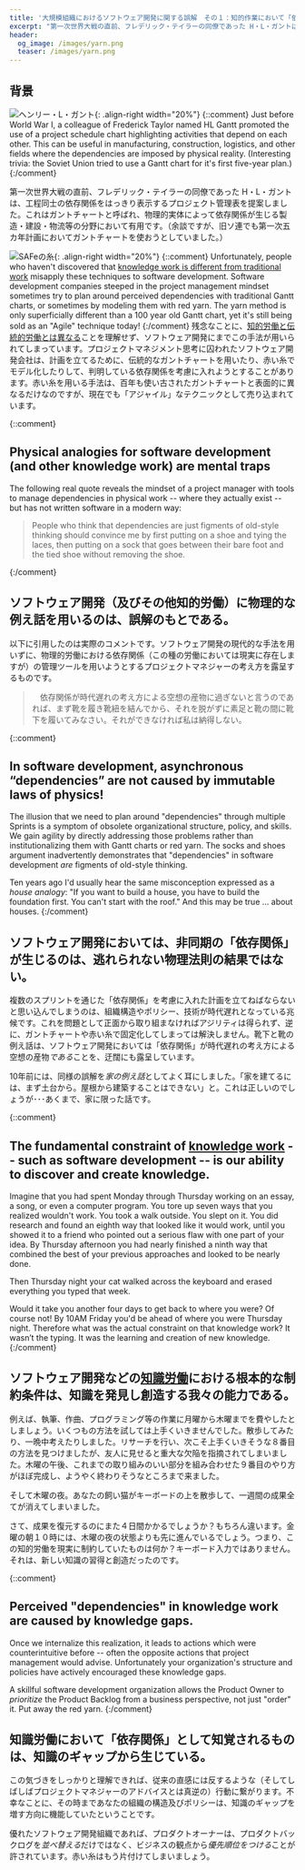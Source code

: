 ```yaml
---
title: '大規模組織におけるソフトウェア開発に関する誤解　その１：知的作業において「依存関係」が生じるのは、逃れられない物理法則の結果なのか？'
excerpt: "第一次世界大戦の直前、フレデリック・テイラーの同僚であった H・L・ガントは、工程同士の依存関係をはっきり表示するプロジェクト管理表を提案しました。これはガントチャートと呼ばれ、物理的実体によって依存関係が生じる製造・建設・物流等の分野において有用です。"
header:
  og_image: /images/yarn.png
  teaser: /images/yarn.png
---
```


## 背景

![ヘンリー・L・ガント](../images/henry-l-gantt.jpg){: .align-right width="20%"}
{::comment}
Just before World War I, a colleague of Frederick Taylor named HL Gantt promoted the use of a project schedule chart highlighting activities that depend on each other.  This can be useful in manufacturing, construction, logistics, and other fields where the dependencies are imposed by physical reality.  (Interesting trivia: the Soviet Union tried to use a Gantt chart for it's first five-year plan.)
{:/comment}

第一次世界大戦の直前、フレデリック・テイラーの同僚であった H・L・ガントは、工程同士の依存関係をはっきり表示するプロジェクト管理表を提案しました。これはガントチャートと呼ばれ、物理的実体によって依存関係が生じる製造・建設・物流等の分野において有用です。（余談ですが、旧ソ連でも第一次五カ年計画においてガントチャートを使おうとしていました。）

![SAFeの糸](../images/yarn.svg){: .align-right width="20%"}
{::comment}
Unfortunately, people who haven't discovered that [knowledge work is different from traditional work](/how-is-knowledge-creation-work-different) misapply these techniques to software development.  Software development companies steeped in the project management mindset sometimes try to plan around perceived dependencies with traditional Gantt charts, or sometimes by modeling them with red yarn.  The yarn method is only superficially different than a 100 year old Gantt chart, yet it's still being sold as an "Agile" technique today!
{:/comment}
残念なことに、[知的労働と伝統的労働とは異なる](/how-is-knowledge-creation-work-different-jp)ことを理解せず、ソフトウェア開発にまでこの手法が用いられてしまっています。プロジェクトマネジメント思考に囚われたソフトウェア開発会社は、計画を立てるために、伝統的なガントチャートを用いたり、赤い糸でモデル化したりして、判明している依存関係を考慮に入れようとすることがあります。赤い糸を用いる手法は、百年も使い古されたガントチャートと表面的に異なるだけなのですが、現在でも「アジャイル」なテクニックとして売り込まれています。

{::comment}
## Physical analogies for software development (and other knowledge work) are mental traps
The following real quote reveals the mindset of a project manager with tools to manage dependencies in physical work -- where they actually exist -- but has not written software in a modern way:

> People who think that dependencies are just figments of old-style thinking should convince me by first putting on a shoe and tying the laces, then putting on a sock that goes between their bare foot and the tied shoe without removing the shoe.

{:/comment}

##  ソフトウェア開発（及びその他知的労働）に物理的な例え話を用いるのは、誤解のもとである。

以下に引用したのは実際のコメントです。ソフトウェア開発の現代的な手法を用いずに、物理的労働における依存関係（この種の労働においては現実に存在しますが）の管理ツールを用いようとするプロジェクトマネジャーの考え方を露呈するものです。

>　依存関係が時代遅れの考え方による空想の産物に過ぎないと言うのであれば、まず靴を履き靴紐を結んでから、それを脱がずに素足と靴の間に靴下を履いてみなさい。それができなければ私は納得しない。

{::comment}
## In software development, asynchronous “dependencies” are not caused by immutable laws of physics!

The illusion that we need to plan around "dependencies" through multiple Sprints is a symptom of obsolete organizational structure, policy, and skills. We gain agility by directly addressing those problems rather than institutionalizing them with Gantt charts or red yarn.  The socks and shoes argument inadvertently demonstrates that "dependencies" in software development *are* figments of old-style thinking.

Ten years ago I'd usually hear the same misconception expressed as a *house analogy*:  "If you want to build a house, you have to build the foundation first.  You can't start with the roof."  And this may be true ... about houses.
{:/comment}

## ソフトウェア開発においては、非同期の「依存関係」が生じるのは、逃れられない物理法則の結果ではない。

複数のスプリントを通じた「依存関係」を考慮に入れた計画を立てねばならないと思い込んでしまうのは、組織構造やポリシー、技術が時代遅れとなっている兆候です。これを問題として正面から取り組まなければアジリティは得られず、逆に、ガントチャートや赤い糸で固定化してしまっては解決しません。靴下と靴の例え話は、ソフトウェア開発においては「依存関係」が時代遅れの考え方による空想の産物*である*ことを、迂闊にも露呈しています。

10年前には、同様の誤解を*家の例え話*としてよく耳にしました。「家を建てるには、まず土台から。屋根から建築することはできない」と。これは正しいのでしょうが･･･あくまで、家に限った話です。 


{::comment}
## The fundamental constraint of [knowledge work](/how-is-knowledge-creation-work-different) -- such as software development -- is our ability to discover and create knowledge. 

Imagine that you had spent Monday through Thursday working on an essay, a song, or even a computer program.  You tore up seven ways that you realized wouldn't work.  You took a walk outside.  You slept on it.  You did research and found an eighth way that looked like it would work, until you showed it to a friend who pointed out a serious flaw with one part of your idea.  By Thursday afternoon you had nearly finished a ninth way that combined the best of your previous approaches and looked to be nearly done.

Then Thursday night your cat walked across the keyboard and erased everything you typed that week.

Would it take you another four days to get back to where you were?  Of course not!  By 10AM Friday you'd be ahead of where you were Thursday night.  Therefore what was the actual constraint on that knowledge work? It wasn’t the typing. It was the learning and creation of new knowledge.
{:/comment}


## ソフトウェア開発などの[知識労働](/how-is-knowledge-creation-work-different-jp)における根本的な制約条件は、知識を発見し創造する我々の能力である。

例えば、執筆、作曲、プログラミング等の作業に月曜から木曜までを費やしたとしましょう。いくつもの方法を試しては上手くいきませんでした。散歩してみたり、一晩中考えたりしました。リサーチを行い、次こそ上手くいきそうな８番目の方法を見つけましたが、友人に見せると重大な欠陥を指摘されてしまいました。木曜の午後、これまでの取り組みのいい部分を組み合わせた９番目のやり方がほぼ完成し、ようやく終わりそうなところまで来ました。

そして木曜の夜。あなたの飼い猫がキーボードの上を散歩して、一週間の成果全てが消えてしまいました。

さて、成果を復元するのにまた４日間かかるでしょうか？もちろん違います。金曜の朝１０時には、木曜の夜の状態よりも先に進んでいるでしょう。つまり、この知的労働を現実に制約していたものは何か？キーボード入力ではありません。それは、新しい知識の習得と創造だったのです。


{::comment}
## Perceived "dependencies" in knowledge work are caused by knowledge gaps.

Once we internalize this realization, it leads to actions which were counterintuitive before -- often the opposite actions that project management would advise.  Unfortunately your organization's structure and policies have actively encouraged these knowledge gaps. 

A skillful software development organization allows the Product Owner to *prioritize* the Product Backlog from a business perspective, not just "order" it.  Put away the red yarn.
{:/comment}

## 知識労働において「依存関係」として知覚されるものは、知識のギャップから生じている。

この気づきをしっかりと理解できれば、従来の直感には反するような（そしてしばしばプロジェクトマネジャーのアドバイスとは真逆の）行動に繋がります。不幸なことに、その時まであなたの組織の構造及びポリシーは、知識のギャップを増す方向に機能していたということです。

優れたソフトウェア開発組織であれば、プロダクトオーナーは、プロダクトバックログを*並べ替える*だけではなく、ビジネスの観点から*優先順位をつける*ことが許されています。赤い糸はもう片付けてしまいましょう。

